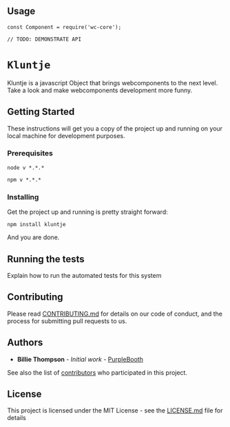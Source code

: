 ## Usage

```
const Component = require('wc-core');

// TODO: DEMONSTRATE API
```


# `Kluntje`

Kluntje is a javascript Object that brings webcomponents to the next level. Take a look and make webcomponents development more funny.

## Getting Started

These instructions will get you a copy of the project up and running on your local machine for development purposes. 

### Prerequisites

```
node v *.*.*
```

```
npm v *.*.*
```

### Installing

Get the project up and running is pretty straight forward:

```
npm install kluntje
```

And you are done.

## Running the tests

Explain how to run the automated tests for this system

## Contributing

Please read [CONTRIBUTING.md](https://) for details on our code of conduct, and the process for submitting pull requests to us.

## Authors

* **Billie Thompson** - *Initial work* - [PurpleBooth](https://github.com/PurpleBooth)

See also the list of [contributors](https://github.com/your/project/contributors) who participated in this project.

## License

This project is licensed under the MIT License - see the [LICENSE.md](LICENSE.md) file for details
